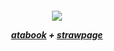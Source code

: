 <h5 align="center">

![](https://64.media.tumblr.com/80794c906f88b774a0378a86f074463f/f02f9711e8cf477c-11/s1280x1920/48e227b93ff68e259172fd518743ded4385082f8.gif)



[atabook](https://captaincurly.atabook.org/) + [strawpage](https://ihopeithurts.straw.page/)
